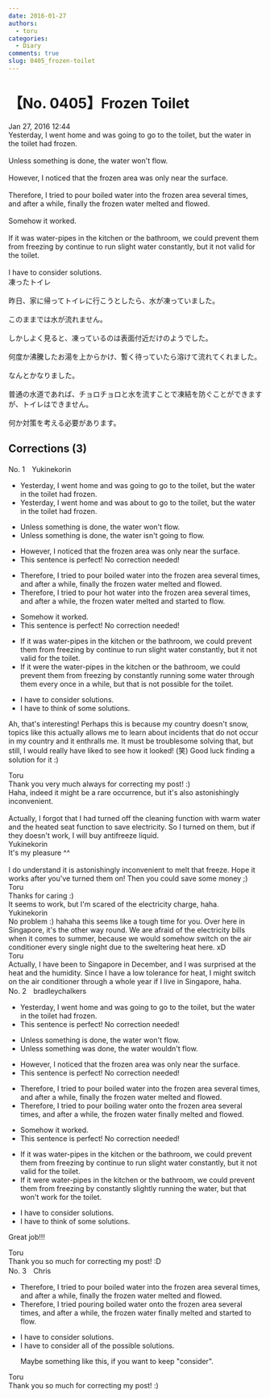 ```yaml
---
date: 2016-01-27
authors:
  - toru
categories:
  - Diary
comments: true
slug: 0405_frozen-toilet
---
```


# 【No. 0405】Frozen Toilet
<div class="date">Jan 27, 2016 12:44</div>
<div id="post"><div id="body_show_ori">
Yesterday, I went home and was going to go to the toilet, but the water in the toilet had frozen.<br/><br/>Unless something is done, the water won't flow.<br/><br/>However, I noticed that the frozen area was only near the surface.<br/><br/>Therefore, I tried to pour boiled water into the frozen area several times, and after a while, finally the frozen water melted and flowed.<br/><br/>Somehow it worked.<br/><br/>If it was water-pipes in the kitchen or the bathroom, we could prevent them from freezing by continue to run slight water constantly, but it not valid for the toilet.<br/><br/>I have to consider solutions.
</div></div>

<!-- more -->

<div id="post_ja"><div id="body_show_mo">
凍ったトイレ<br/><br/>昨日、家に帰ってトイレに行こうとしたら、水が凍っていました。<br/><br/>このままでは水が流れません。<br/><br/>しかしよく見ると、凍っているのは表面付近だけのようでした。<br/><br/>何度か沸騰したお湯を上からかけ、暫く待っていたら溶けて流れてくれました。<br/><br/>なんとかなりました。<br/><br/>普通の水道であれば、チョロチョロと水を流すことで凍結を防ぐことができますが、トイレはできません。<br/><br/>何か対策を考える必要があります。
</div></div>

## Corrections (3)
<div id="block"><div class="first_name"> No. 1　<span class="just_name">Yukinekorin</span></div><div id="block2">
<ul class="correction_field">
<li class="incorrect">Yesterday, I went home and was going to go to the toilet, but the water in the toilet had frozen.</li>
<li class="corrected correct">
Yesterday, I went home and was <span class="f_blue">about </span>to go to the toilet, but the water in the toilet had frozen.
</li>
</ul>
<ul class="correction_field">
<li class="incorrect">Unless something is done, the water won't flow.</li>
<li class="corrected correct">
Unless something is done, the water <span class="f_blue">isn't going to </span>flow.
</li>
</ul>
<ul class="correction_field">
<li class="incorrect">However, I noticed that the frozen area was only near the surface.</li>
<li class="corrected perfect">This sentence is perfect! No correction needed!</li>
</ul>
<ul class="correction_field">
<li class="incorrect">Therefore, I tried to pour boiled water into the frozen area several times, and after a while, finally the frozen water melted and flowed.</li>
<li class="corrected correct">
Therefore, I tried to pour <span class="f_blue">hot </span>water into the frozen area several times, and after a while, the frozen water melted and <span class="f_blue">started to </span>flow.
</li>
</ul>
<ul class="correction_field">
<li class="incorrect">Somehow it worked.</li>
<li class="corrected perfect">This sentence is perfect! No correction needed!</li>
</ul>
<ul class="correction_field">
<li class="incorrect">If it was water-pipes in the kitchen or the bathroom, we could prevent them from freezing by continue to run slight water constantly, but it not valid for the toilet.</li>
<li class="corrected correct">
If it <span class="f_blue">were the </span>water-pipes in the kitchen or the bathroom, we could prevent them from freezing by <span class="f_blue">constantly running some</span> water <span class="f_blue">through them every once in a while</span>, but <span class="f_blue">that is </span>not <span class="f_blue">possible </span>for the toilet.
</li>
</ul>
<ul class="correction_field">
<li class="incorrect">I have to consider solutions.</li>
<li class="corrected correct">
I have to <span class="f_blue">think of some </span>solutions.
</li>
</ul>
<p class="comment_small">
 Ah, that's interesting! Perhaps this is because my country doesn't snow, topics like this actually allows me to learn about incidents that do not occur in my country and it enthralls me. It must be troublesome solving that, but still, I would really have liked to see how it looked! (笑) Good luck finding a solution for it :)
</p>

</div><div class="name"><span class="just_name">Toru</span><br>
Thank you very much always for correcting my post! :)<br/>Haha, indeed it might be a rare occurrence, but it's also astonishingly inconvenient.<br/><br/>Actually, I forgot that I had turned off the cleaning function with warm water and the heated seat function to save electricity. So I turned on them, but if they doesn't work, I will buy antifreeze liquid.
</div>
<div class="name"><span class="just_name">Yukinekorin</span><br>
It's my pleasure ^^<br/><br/>I do understand it is astonishingly inconvenient to melt that freeze. Hope it works after you've turned them on! Then you could save some money ;)
</div>
<div class="name"><span class="just_name">Toru</span><br>
Thanks for caring :)<br/>It seems to work, but I'm scared of the electricity charge, haha.
</div>
<div class="name"><span class="just_name">Yukinekorin</span><br>
No problem :) hahaha this seems like a tough time for you. Over here in Singapore, it's the other way round. We are afraid of the electricity bills when it comes to summer, because we would somehow switch on the air conditioner every single night due to the sweltering heat here. xD
</div>
<div class="name"><span class="just_name">Toru</span><br>
Actually, I have been to Singapore in December, and I was surprised at the heat and the humidity. Since I have a low tolerance for heat, I might switch on the air conditioner through a whole year if I live in Singapore, haha.
</div>
</div>
<div id="block"><div class="first_name"> No. 2　<span class="just_name">bradleychalkers</span></div><div id="block2">
<ul class="correction_field">
<li class="incorrect">Yesterday, I went home and was going to go to the toilet, but the water in the toilet had frozen.</li>
<li class="corrected perfect">This sentence is perfect! No correction needed!</li>
</ul>
<ul class="correction_field">
<li class="incorrect">Unless something is done, the water won't flow.</li>
<li class="corrected correct">
Unless something <span class="f_blue">was</span> done, the water <span class="f_blue">wouldn</span>'t flow.
</li>
</ul>
<ul class="correction_field">
<li class="incorrect">However, I noticed that the frozen area was only near the surface.</li>
<li class="corrected perfect">This sentence is perfect! No correction needed!</li>
</ul>
<ul class="correction_field">
<li class="incorrect">Therefore, I tried to pour boiled water into the frozen area several times, and after a while, finally the frozen water melted and flowed.</li>
<li class="corrected correct">
Therefore, I tried to pour boil<span class="f_blue">ing</span> water <span class="f_blue">onto</span> the frozen area several times, and after a while, the frozen water <span class="f_blue">finally </span>melted and flowed.
</li>
</ul>
<ul class="correction_field">
<li class="incorrect">Somehow it worked.</li>
<li class="corrected perfect">This sentence is perfect! No correction needed!</li>
</ul>
<ul class="correction_field">
<li class="incorrect">If it was water-pipes in the kitchen or the bathroom, we could prevent them from freezing by continue to run slight water constantly, but it not valid for the toilet.</li>
<li class="corrected correct">
If it w<span class="f_blue">ere</span> water-pipes in the kitchen or the bathroom, we could prevent them from freezing by <span class="f_blue">constantly slightly running the water</span>, but <span class="f_blue">that won't work </span>for the toilet.
</li>
</ul>
<ul class="correction_field">
<li class="incorrect">I have to consider solutions.</li>
<li class="corrected correct">
I have to t<span class="f_blue">hink of some </span>solutions.
</li>
</ul>
<p class="comment_small">
 Great job!!!
</p>

</div><div class="name"><span class="just_name">Toru</span><br>
Thank you so much for correcting my post! :D
</div>
</div>
<div id="block"><div class="first_name"> No. 3　<span class="just_name">Chris</span></div><div id="block2">
<ul class="correction_field">
<li class="incorrect">Therefore, I tried to pour boiled water into the frozen area several times, and after a while, finally the frozen water melted and flowed.</li>
<li class="corrected correct">
Therefore, I tried <span class="f_blue">pouring</span> boiled water <span class="f_blue">onto </span>the frozen area several times, and after a while, the frozen water<span class="f_blue"> finally </span>melted and <span class="f_blue">started to flow.</span>
</li>
</ul>
<ul class="correction_field">
<li class="incorrect">I have to consider solutions.</li>
<li class="corrected correct">
I have to consider <span class="f_blue">all of the possible </span>solutions.
<p class="correction_comment">Maybe something like this, if you want to keep "consider".</p>
</li>
</ul>
</div><div class="name"><span class="just_name">Toru</span><br>
Thank you so much for correcting my post! :)
</div>
</div>
